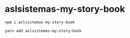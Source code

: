 # aslsistemas-my-story-book

```
npm i aslsistemas-my-story-book

yarn add aslsistemas-my-story-book

```